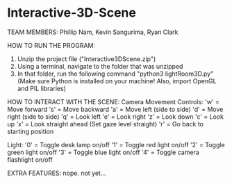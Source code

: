 # Interactive-3D-Scene

TEAM MEMBERS:
Phillip Nam, Kevin Sangurima, Ryan Clark

HOW TO RUN THE PROGRAM:

1. Unzip the project file ("Interactive3DScene.zip")
2. Using a terminal, navigate to the folder that was unzipped
3. In that folder, run the following command "python3 lightRoom3D.py" (Make sure Python is installed on your machine! Also, import OpenGL and PIL libraries)

HOW TO INTERACT WITH THE SCENE:
Camera Movement Controls:
'w' = Move forward
's' = Move backward
'a' = Move left (side to side)
'd' = Move right (side to side)
'q' = Look left
'e' = Look right
'z' = Look down
'c' = Look up
'x' = Look straight ahead (Set gaze level straight)
'r' = Go back to starting position

Light:
'0' = Toggle desk lamp on/off
'1' = Toggle red light on/off
'2' = Toggle green light on/off
'3' = Toggle blue light on/off
'4' = Toggle camera flashlight on/off

EXTRA FEATURES:
nope. not yet...
